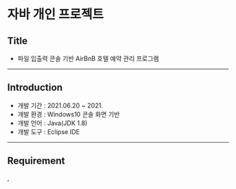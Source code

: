 # 자바 개인 프로젝트


## Title
- 파일 입출력 콘솔 기반 AirBnB 호텔 예약 관리 프로그램 
___
## Introduction
- 개발 기간 : 2021.06.20 ~ 2021.   
- 개발 환경 : Windows10 콘솔 화면 기반
- 개발 언어 : Java(JDK 1.8)
- 개발 도구 : Eclipse IDE
___

## Requirement
,

